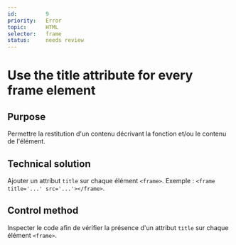 ```yaml
---
id:         9
priority:   Error
topic:      HTML
selector:   frame
status:     needs review
---
```


# Use the title attribute for every frame element

## Purpose

Permettre la restitution d'un contenu décrivant la fonction et/ou le contenu de l'élément.

## Technical solution

Ajouter un attribut `title` sur chaque élément `<frame>`. Exemple : `<frame title='...' src='...'></frame>`.

## Control method

Inspecter le code afin de vérifier la présence d'un attribut `title` sur chaque élément `<frame>`.

